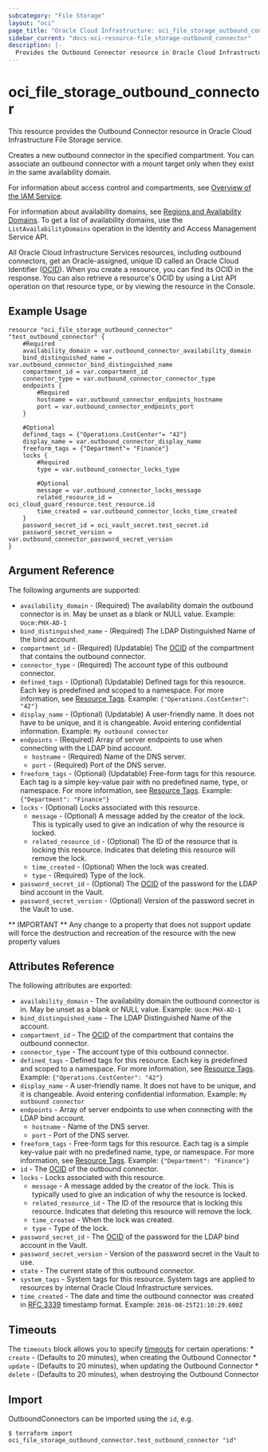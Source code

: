 ```yaml
---
subcategory: "File Storage"
layout: "oci"
page_title: "Oracle Cloud Infrastructure: oci_file_storage_outbound_connector"
sidebar_current: "docs-oci-resource-file_storage-outbound_connector"
description: |-
  Provides the Outbound Connector resource in Oracle Cloud Infrastructure File Storage service
---
```


# oci_file_storage_outbound_connector
This resource provides the Outbound Connector resource in Oracle Cloud Infrastructure File Storage service.

Creates a new outbound connector in the specified compartment.
You can associate an outbound connector with a mount target only when
they exist in the same availability domain.

For information about access control and compartments, see
[Overview of the IAM
Service](https://docs.cloud.oracle.com/iaas/Content/Identity/Concepts/overview.htm).

For information about availability domains, see [Regions and
Availability Domains](https://docs.cloud.oracle.com/iaas/Content/General/Concepts/regions.htm).
To get a list of availability domains, use the
`ListAvailabilityDomains` operation in the Identity and Access
Management Service API.

All Oracle Cloud Infrastructure Services resources, including
outbound connectors, get an Oracle-assigned, unique ID called an
Oracle Cloud Identifier ([OCID](https://docs.cloud.oracle.com/iaas/Content/General/Concepts/identifiers.htm)).
When you create a resource, you can find its OCID in the response.
You can also retrieve a resource's OCID by using a List API operation on that resource
type, or by viewing the resource in the Console.


## Example Usage

```hcl
resource "oci_file_storage_outbound_connector" "test_outbound_connector" {
	#Required
	availability_domain = var.outbound_connector_availability_domain
	bind_distinguished_name = var.outbound_connector_bind_distinguished_name
	compartment_id = var.compartment_id
	connector_type = var.outbound_connector_connector_type
	endpoints {
		#Required
		hostname = var.outbound_connector_endpoints_hostname
		port = var.outbound_connector_endpoints_port
	}

	#Optional
	defined_tags = {"Operations.CostCenter"= "42"}
	display_name = var.outbound_connector_display_name
	freeform_tags = {"Department"= "Finance"}
	locks {
		#Required
		type = var.outbound_connector_locks_type

		#Optional
		message = var.outbound_connector_locks_message
		related_resource_id = oci_cloud_guard_resource.test_resource.id
		time_created = var.outbound_connector_locks_time_created
	}
	password_secret_id = oci_vault_secret.test_secret.id
	password_secret_version = var.outbound_connector_password_secret_version
}
```

## Argument Reference

The following arguments are supported:

* `availability_domain` - (Required) The availability domain the outbound connector is in. May be unset as a blank or NULL value.  Example: `Uocm:PHX-AD-1` 
* `bind_distinguished_name` - (Required) The LDAP Distinguished Name of the bind account. 
* `compartment_id` - (Required) (Updatable) The [OCID](https://docs.cloud.oracle.com/iaas/Content/General/Concepts/identifiers.htm) of the compartment that contains the outbound connector.
* `connector_type` - (Required) The account type of this outbound connector.
* `defined_tags` - (Optional) (Updatable) Defined tags for this resource. Each key is predefined and scoped to a namespace. For more information, see [Resource Tags](https://docs.cloud.oracle.com/iaas/Content/General/Concepts/resourcetags.htm). Example: `{"Operations.CostCenter": "42"}` 
* `display_name` - (Optional) (Updatable) A user-friendly name. It does not have to be unique, and it is changeable. Avoid entering confidential information.  Example: `My outbound connector` 
* `endpoints` - (Required) Array of server endpoints to use when connecting with the LDAP bind account. 
	* `hostname` - (Required) Name of the DNS server.
	* `port` - (Required) Port of the DNS server.
* `freeform_tags` - (Optional) (Updatable) Free-form tags for this resource. Each tag is a simple key-value pair with no predefined name, type, or namespace. For more information, see [Resource Tags](https://docs.cloud.oracle.com/iaas/Content/General/Concepts/resourcetags.htm). Example: `{"Department": "Finance"}` 
* `locks` - (Optional) Locks associated with this resource.
	* `message` - (Optional) A message added by the creator of the lock. This is typically used to give an indication of why the resource is locked. 
	* `related_resource_id` - (Optional) The ID of the resource that is locking this resource. Indicates that deleting this resource will remove the lock. 
	* `time_created` - (Optional) When the lock was created.
	* `type` - (Required) Type of the lock.
* `password_secret_id` - (Optional) The [OCID](https://docs.cloud.oracle.com/iaas/Content/General/Concepts/identifiers.htm) of the password for the LDAP bind account in the Vault.
* `password_secret_version` - (Optional) Version of the password secret in the Vault to use.


** IMPORTANT **
Any change to a property that does not support update will force the destruction and recreation of the resource with the new property values

## Attributes Reference

The following attributes are exported:

* `availability_domain` - The availability domain the outbound connector is in. May be unset as a blank or NULL value.  Example: `Uocm:PHX-AD-1` 
* `bind_distinguished_name` - The LDAP Distinguished Name of the account.
* `compartment_id` - The [OCID](https://docs.cloud.oracle.com/iaas/Content/General/Concepts/identifiers.htm) of the compartment that contains the outbound connector.
* `connector_type` - The account type of this outbound connector.
* `defined_tags` - Defined tags for this resource. Each key is predefined and scoped to a namespace. For more information, see [Resource Tags](https://docs.cloud.oracle.com/iaas/Content/General/Concepts/resourcetags.htm). Example: `{"Operations.CostCenter": "42"}` 
* `display_name` - A user-friendly name. It does not have to be unique, and it is changeable. Avoid entering confidential information.  Example: `My outbound connector` 
* `endpoints` - Array of server endpoints to use when connecting with the LDAP bind account. 
	* `hostname` - Name of the DNS server.
	* `port` - Port of the DNS server.
* `freeform_tags` - Free-form tags for this resource. Each tag is a simple key-value pair with no predefined name, type, or namespace. For more information, see [Resource Tags](https://docs.cloud.oracle.com/iaas/Content/General/Concepts/resourcetags.htm). Example: `{"Department": "Finance"}` 
* `id` - The [OCID](https://docs.cloud.oracle.com/iaas/Content/General/Concepts/identifiers.htm) of the outbound connector.
* `locks` - Locks associated with this resource.
	* `message` - A message added by the creator of the lock. This is typically used to give an indication of why the resource is locked. 
	* `related_resource_id` - The ID of the resource that is locking this resource. Indicates that deleting this resource will remove the lock. 
	* `time_created` - When the lock was created.
	* `type` - Type of the lock.
* `password_secret_id` - The [OCID](https://docs.cloud.oracle.com/iaas/Content/General/Concepts/identifiers.htm) of the password for the LDAP bind account in the Vault.
* `password_secret_version` - Version of the password secret in the Vault to use.
* `state` - The current state of this outbound connector.
* `system_tags` - System tags for this resource. System tags are applied to resources by internal Oracle Cloud Infrastructure services. 
* `time_created` - The date and time the outbound connector was created in [RFC 3339](https://tools.ietf.org/rfc/rfc3339) timestamp format.  Example: `2016-08-25T21:10:29.600Z` 

## Timeouts

The `timeouts` block allows you to specify [timeouts](https://registry.terraform.io/providers/oracle/oci/latest/docs/guides/changing_timeouts) for certain operations:
	* `create` - (Defaults to 20 minutes), when creating the Outbound Connector
	* `update` - (Defaults to 20 minutes), when updating the Outbound Connector
	* `delete` - (Defaults to 20 minutes), when destroying the Outbound Connector


## Import

OutboundConnectors can be imported using the `id`, e.g.

```
$ terraform import oci_file_storage_outbound_connector.test_outbound_connector "id"
```

